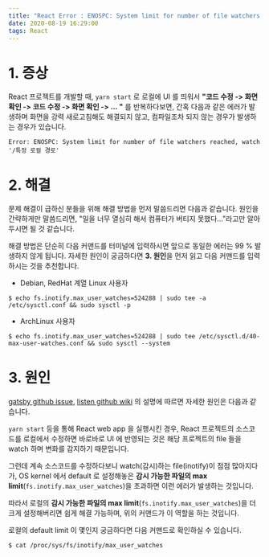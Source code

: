 ```yaml
---
title: "React Error : ENOSPC: System limit for number of file watchers reached, watch..."
date: 2020-08-19 16:29:00
tags: React
---
```


# 1. 증상

React 프로젝트를 개발할 때, `yarn start` 로 로컬에 UI 를 띄워서 **"코드 수정 -> 화면 확인 -> 코드 수정 -> 화면 확인 -> ... "** 를 반복하다보면, 간혹 다음과 같은 에러가 발생하며 화면을 강력 새로고침해도 해결되지 않고, 컴파일조차 되지 않는 경우가 발생하는 경우가 있습니다.

```shell
Error: ENOSPC: System limit for number of file watchers reached, watch '/특정 로컬 경로'
```

# 2. 해결

문제 해결이 급하신 분들을 위해 해결 방법을 먼저 말씀드리면 다음과 같습니다. 원인을 간략하게만 말씀드리면, "일을 너무 열심히 해서 컴퓨터가 버티지 못했다..."라고만 알아두시면 될 것 같습니다.

해결 방법은 단순히 다음 커맨드를 터미널에 입력하시면 앞으로 동일한 에러는 99 % 발생하지 않게 됩니다. 자세한 원인이 궁금하다면 **3. 원인**을 먼저 읽고 다음 커맨드를 입력하시는 것을 추천합니다.
- Debian, RedHat 계열 Linux 사용자
```shell
$ echo fs.inotify.max_user_watches=524288 | sudo tee -a /etc/sysctl.conf && sudo sysctl -p
```

- ArchLinux 사용자
```shell
$ echo fs.inotify.max_user_watches=524288 | sudo tee /etc/sysctl.d/40-max-user-watches.conf && sudo sysctl --system
```

# 3. 원인

[gatsby github issue](https://github.com/gatsbyjs/gatsby/issues/11406), [listen github wiki](https://github.com/guard/listen/wiki/Increasing-the-amount-of-inotify-watchers#the-technical-details) 의 설명에 따르면 자세한 원인은 다음과 같습니다.

`yarn start` 등을 통해 React web app 을 실행시킨 경우, React 프로젝트의 소스코드를 로컬에서 수정하면 바로바로 UI 에 반영되는 것은 해당 프로젝트의 file 들을 watch 하며 변화를 감지하기 때문입니다.

그런데 계속 소스코드를 수정하다보니 watch(감시)하는 file(inotify)이 점점 많아지다가, OS kernel 에서 default 로 설정해놓은 <strong>감시 가능한 파일의 max limit</strong>(`fs.inotify.max_user_watches`)을 초과하면 이런 에러가 발생하는 것입니다.

따라서 로컬의 <strong>감시 가능한 파일의 max limit</strong>(`fs.inotify.max_user_watches`)을 더 크게 설정해버리면 쉽게 해결 가능하며, 위의 커맨드가 이 역할을 하는 것입니다.

로컬의 default limit 이 몇인지 궁금하다면 다음 커맨드로 확인하실 수 있습니다.

```shell
$ cat /proc/sys/fs/inotify/max_user_watches
```